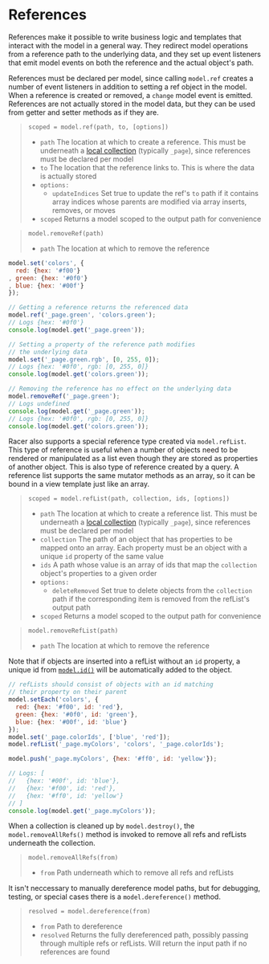 # References

References make it possible to write business logic and templates that interact with the model in a general way. They redirect model operations from a reference path to the underlying data, and they set up event listeners that emit model events on both the reference and the actual object's path.

References must be declared per model, since calling `model.ref` creates a number of event listeners in addition to setting a ref object in the model. When a reference is created or removed, a `change` model event is emitted. References are not actually stored in the model data, but they can be used from getter and setter methods as if they are.

> `scoped = model.ref(path, to, [options])`
> * `path` The location at which to create a reference. This must be underneath a [local collection](paths#local-and-remote-collections) (typically `_page`), since references must be declared per model
> * `to` The location that the reference links to. This is where the data is actually stored
> * `options:`
>   * `updateIndices` Set true to update the ref's `to` path if it contains array indices whose parents are modified via array inserts, removes, or moves
> * `scoped` Returns a model scoped to the output path for convenience

> `model.removeRef(path)`
> * `path` The location at which to remove the reference

```js
model.set('colors', {
  red: {hex: '#f00'}
, green: {hex: '#0f0'}
, blue: {hex: '#00f'}
});

// Getting a reference returns the referenced data
model.ref('_page.green', 'colors.green');
// Logs {hex: '#0f0'}
console.log(model.get('_page.green'));

// Setting a property of the reference path modifies
// the underlying data
model.set('_page.green.rgb', [0, 255, 0]);
// Logs {hex: '#0f0', rgb: [0, 255, 0]}
console.log(model.get('colors.green'));

// Removing the reference has no effect on the underlying data
model.removeRef('_page.green');
// Logs undefined
console.log(model.get('_page.green'));
// Logs {hex: '#0f0', rgb: [0, 255, 0]}
console.log(model.get('colors.green'));
```

Racer also supports a special reference type created via `model.refList`. This type of reference is useful when a number of objects need to be rendered or manipulated as a list even though they are stored as properties of another object. This is also type of reference created by a query. A reference list supports the same mutator methods as an array, so it can be bound in a view template just like an array.

> `scoped = model.refList(path, collection, ids, [options])`
> * `path` The location at which to create a reference list. This must be underneath a [local collection](paths#local-and-remote-collections) (typically `_page`), since references must be declared per model
> * `collection` The path of an object that has properties to be mapped onto an array. Each property must be an object with a unique `id` property of the same value
> * `ids` A path whose value is an array of ids that map the `collection` object's properties to a given order
> * `options:`
>   * `deleteRemoved` Set true to delete objects from the `collection` path if the corresponding item is removed from the refList's output path
> * `scoped` Returns a model scoped to the output path for convenience

> `model.removeRefList(path)`
> * `path` The location at which to remove the reference

Note that if objects are inserted into a refList without an `id` property, a unique id from [`model.id()`](#guids) will be automatically added to the object.

```js
// refLists should consist of objects with an id matching
// their property on their parent
model.setEach('colors', {
  red: {hex: '#f00', id: 'red'},
  green: {hex: '#0f0', id: 'green'},
  blue: {hex: '#00f', id: 'blue'}
});
model.set('_page.colorIds', ['blue', 'red']);
model.refList('_page.myColors', 'colors', '_page.colorIds');

model.push('_page.myColors', {hex: '#ff0', id: 'yellow'});

// Logs: [
//   {hex: '#00f', id: 'blue'},
//   {hex: '#f00', id: 'red'},
//   {hex: '#ff0', id: 'yellow'}
// ]
console.log(model.get('_page.myColors'));
```

When a collection is cleaned up by `model.destroy()`, the `model.removeAllRefs()` method is invoked to remove all refs and refLists underneath the collection.

> `model.removeAllRefs(from)`
> * `from` Path underneath which to remove all refs and refLists

It isn't neccessary to manually dereference model paths, but for debugging, testing, or special cases there is a `model.dereference()` method.

> `resolved = model.dereference(from)`
> * `from` Path to dereference
> * `resolved` Returns the fully dereferenced path, possibly passing through multiple refs or refLists. Will return the input path if no references are found
